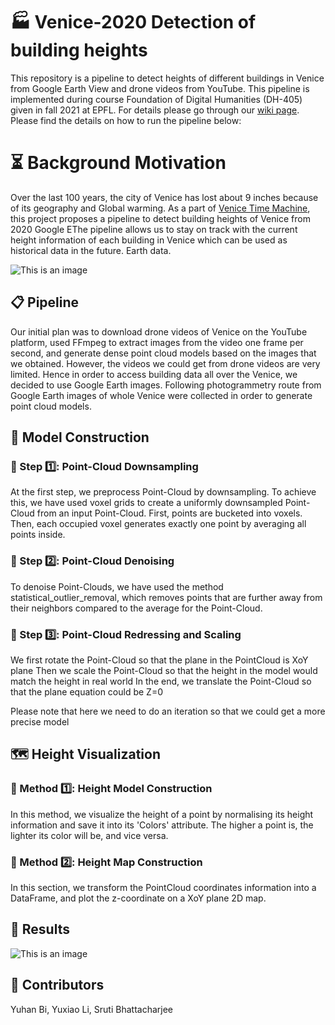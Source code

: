 # 🏭 Venice-2020 Detection of building heights

This repository is a pipeline to detect heights of different buildings in Venice from Google Earth View and drone videos from YouTube.
This pipeline is implemented during course Foundation of Digital Humanities (DH-405) given in fall 2021 at EPFL.
For details please go through our [wiki page](http://fdh.epfl.ch/index.php/Venice2020_Building_Heights_Detection).
Please find the details on how to run the pipeline below:

# ⏳ Background Motivation
Over the last 100 years, the city of Venice has lost about 9 inches because of its geography and Global warming. As a part of  [Venice Time Machine](https://en.wikipedia.org/wiki/Venice_Time_Machine), this project proposes a pipeline to detect building heights of Venice from 2020 Google EThe pipeline allows us to stay on track with the current height information of each building in Venice which can be used as historical data in the future. 
Earth data. 

![This is an image](http://fdh.epfl.ch/images/3/38/Venice_whole.png)

## 📋 Pipeline

Our initial plan was to download drone videos of Venice on the YouTube platform, used FFmpeg to extract images from the video one frame per second, and generate dense point cloud models based on the images that we obtained. However, the videos we could get from drone videos are very limited. Hence in order to access building data all over the Venice, we decided to use Google Earth images. Following  photogrammetry route from Google Earth images of whole Venice were collected in order to generate point cloud models.

## 🔮 Model Construction

### 📝 Step 1️⃣: Point-Cloud Downsampling
At the first step, we preprocess Point-Cloud by downsampling. To achieve this, we have used voxel grids to create a uniformly downsampled Point-Cloud from an input Point-Cloud. First, points are bucketed into voxels. Then, each occupied voxel generates exactly one point by averaging all points inside. 

### 📝 Step 2️⃣: Point-Cloud Denoising
To denoise Point-Clouds, we have used the method statistical_outlier_removal, which removes points that are further away from their neighbors compared to the average for the Point-Cloud.

### 📝 Step 3️⃣: Point-Cloud Redressing and Scaling 
We first rotate the Point-Cloud so that the plane in the PointCloud is XoY plane
Then we scale the Point-Cloud so that the height in the model would match the height in real world
In the end, we translate the Point-Cloud so that the plane equation could be Z=0

Please note that here we need to do an iteration so that we could get a more precise model

## 🗺️ Height Visualization

### 📝 Method 1️⃣: Height Model Construction

In this method, we visualize the height of a point by normalising its height information and save it into its 'Colors' attribute. The higher a point is, the lighter its color will be, and vice versa.

### 📝 Method 2️⃣: Height Map Construction
In this section, we transform the PointCloud coordinates information into a DataFrame, and plot the z-coordinate on a XoY plane 2D map.
## 🎉 Results

![This is an image](http://fdh.epfl.ch/images/4/47/Height_tab20c.png)

## 👤 Contributors
Yuhan Bi, Yuxiao Li, Sruti Bhattacharjee
